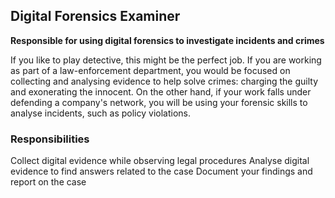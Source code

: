 ## Digital Forensics Examiner
**Responsible for using digital forensics to investigate incidents and crimes**

If you like to play detective, this might be the perfect job. If you are working as part of a law-enforcement department, you would be focused on collecting and analysing evidence to help solve crimes: charging the guilty and exonerating the innocent. On the other hand, if your work falls under defending a company's network, you will be using your forensic skills to analyse incidents, such as policy violations.

### Responsibilities
Collect digital evidence while observing legal procedures
Analyse digital evidence to find answers related to the case
Document your findings and report on the case
